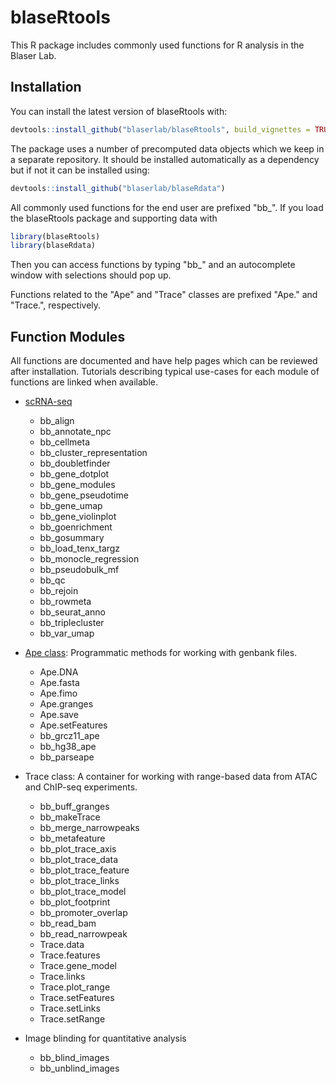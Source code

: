 # blaseRtools

This R package includes commonly used functions for R analysis in the Blaser Lab.      

## Installation

You can install the latest version of blaseRtools with:

``` r
devtools::install_github("blaserlab/blaseRtools", build_vignettes = TRUE)
```

The package uses a number of precomputed data objects which we keep in a separate repository.  It should be installed automatically as a dependency but if not it can be installed using:

``` r
devtools::install_github("blaserlab/blaseRdata")
```

All commonly used functions for the end user are prefixed "bb_".  If you load the blaseRtools package and supporting data with 

``` r
library(blaseRtools)
library(blaseRdata)
```

Then you can access functions by typing "bb_" and an autocomplete window with selections should pop up.

Functions related to the "Ape" and "Trace" classes are prefixed "Ape." and "Trace.", respectively.

## Function Modules

All functions are documented and have help pages which can be reviewed after installation.  Tutorials describing typical use-cases for each module of functions are linked when available.

* [scRNA-seq](pages/scRNAseq.html) 
    * bb_align
    * bb_annotate_npc
    * bb_cellmeta
    * bb_cluster_representation
    * bb_doubletfinder
    * bb_gene_dotplot
    * bb_gene_modules
    * bb_gene_pseudotime
    * bb_gene_umap
    * bb_gene_violinplot
    * bb_goenrichment
    * bb_gosummary
    * bb_load_tenx_targz
    * bb_monocle_regression
    * bb_pseudobulk_mf
    * bb_qc
    * bb_rejoin
    * bb_rowmeta
    * bb_seurat_anno
    * bb_triplecluster
    * bb_var_umap

* [Ape class](pages/Ape.html):  Programmatic methods for working with genbank files.
    * Ape.DNA
    * Ape.fasta
    * Ape.fimo
    * Ape.granges
    * Ape.save
    * Ape.setFeatures
    * bb_grcz11_ape
    * bb_hg38_ape
    * bb_parseape
    
* Trace class:  A container for working with range-based data from ATAC and ChIP-seq experiments.
    * bb_buff_granges
    * bb_makeTrace
    * bb_merge_narrowpeaks
    * bb_metafeature
    * bb_plot_trace_axis
    * bb_plot_trace_data
    * bb_plot_trace_feature
    * bb_plot_trace_links
    * bb_plot_trace_model
    * bb_plot_footprint
    * bb_promoter_overlap
    * bb_read_bam
    * bb_read_narrowpeak
    * Trace.data
    * Trace.features
    * Trace.gene_model
    * Trace.links
    * Trace.plot_range
    * Trace.setFeatures
    * Trace.setLinks
    * Trace.setRange
    
* Image blinding for quantitative analysis
    * bb_blind_images
    * bb_unblind_images
    
    
    
    
    

